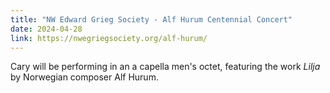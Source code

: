 ```yaml
---
title: "NW Edward Grieg Society - Alf Hurum Centennial Concert"
date: 2024-04-28
link: https://nwegriegsociety.org/alf-hurum/
---
```


Cary will be performing in an a capella men's octet, featuring the work *Lilja* by Norwegian composer Alf Hurum.

